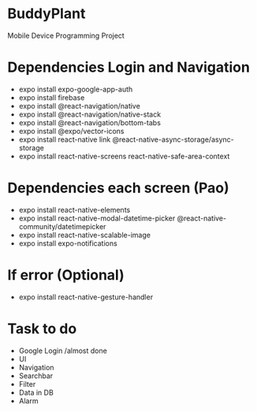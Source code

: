 # BuddyPlant
Mobile Device Programming Project 

# Dependencies Login and Navigation
<ul>
  <li>expo install expo-google-app-auth</li>
  <li>expo install firebase</li>
  <li>expo install @react-navigation/native</li>
  <li>expo install @react-navigation/native-stack</li>
  <li>expo install @react-navigation/bottom-tabs</li>
  <li>expo install @expo/vector-icons</li>
  <li>expo install react-native link @react-native-async-storage/async-storage</li>
  <li>expo install react-native-screens react-native-safe-area-context</li>
</ul>

# Dependencies each screen (Pao)
<ul>
  <li>expo install react-native-elements</li>
  <li>expo install react-native-modal-datetime-picker @react-native-community/datetimepicker</li>
  <li>expo install react-native-scalable-image</li>
  <li>expo install expo-notifications</li>
</ul>

# If error (Optional)
<ul>
  <li>expo install react-native-gesture-handler</li>
</ul>

# Task to do
<ul>
  <li>Google Login <span>/almost done</span></li>
  <li>UI</li>
  <li>Navigation</li>
  <li>Searchbar</li>
  <li>Filter</li>
  <li>Data in DB</li>
  <li>Alarm</li>
</ul>
